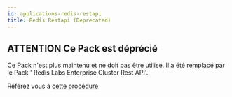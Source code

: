 ```yaml
---
id: applications-redis-restapi
title: Redis Restapi (Deprecated)
---
```


## **ATTENTION** Ce Pack est déprécié

Ce Pack n'est plus maintenu et ne doit pas être utilisé. Il a été remplacé par le Pack ' 	Redis Labs Enterprise Cluster Rest API'.

Référez vous à [cette procédure](applications-redis-rlec-restapi.html)
